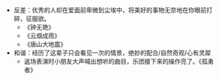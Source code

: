 - 反差：优秀的人却在爱面前卑微到尘埃中，将美好的事物无奈地在你眼前打碎，征服欲。
	- 《钟无艳》
	- 《云烟成雨》
	- 《唐山大地震》
- 和谐：经历了这辈子只会看见一次的情景，绝妙的配合/自然奇观/心有灵犀
	- 返场表演时小朋友大声喊出想听的曲目，乐团接下来的操作亮了。《孤勇者》